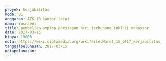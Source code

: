 ```yaml
---
proyek: kerjabilitas
kode: B1
anggaran: ATK (3 kantor lain)
nama: Yusnaeni
title: pembelian amplop persiapan hari terhubung inklusi makassar
date: 2017-03-15
biaya: 19000
nota: https://wiki.ciptamedia.org/wiki/File:Maret_15_2017_kerjabilitas_B1_beli_amplop_neni.jpg
tanggalpelunasan: 2017-03-15
notapelunasan:
---
```

